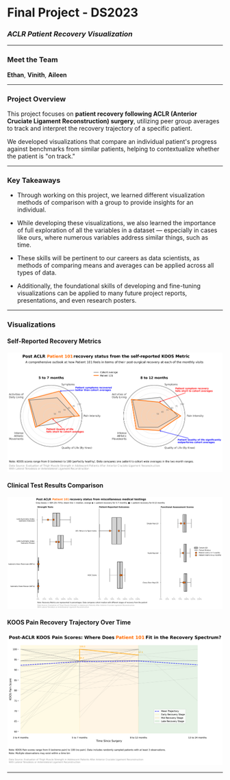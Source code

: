 # Final Project - DS2023  
### *ACLR Patient Recovery Visualization*

---

### Meet the Team  
**Ethan**, **Vinith**, **Aileen**

---

### Project Overview  
This project focuses on **patient recovery following ACLR (Anterior Cruciate Ligament Reconstruction) surgery**, utilizing peer group averages to track and interpret the recovery trajectory of a specific patient.  

We developed visualizations that compare an individual patient's progress against benchmarks from similar patients, helping to contextualize whether the patient is "on track."

---

### Key Takeaways  
- Through working on this project, we learned different visualization methods of comparison with a group to provide insights for an individual.

- While developing these visualizations, we also learned the importance of full exploration of all the variables in a dataset — especially in cases like ours, where numerous variables address similar things, such as time.

- These skills will be pertinent to our careers as data scientists, as methods of comparing means and averages can be applied across all types of data.

- Additionally, the foundational skills of developing and fine-tuning visualizations can be applied to many future project reports, presentations, and even research posters.

---

### Visualizations

#### Self-Reported Recovery Metrics  
![Radar Graphs - KOOS and RSI](Radar_small_multiples.png)

#### Clinical Test Results Comparison  
![BoxPlots - Strength and Function](stacked_horizontal_boxplots.png)

#### KOOS Pain Recovery Trajectory Over Time  
![Spaghetti Graph - KOOS Pain](KOOS_Pain_Recovery_Trajectory_new.png)

---

